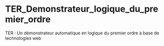 # TER_Demonstrateur_logique_du_premier_ordre
TER : Un démonstrateur automatique en logique du premier ordre à base de technologies web
